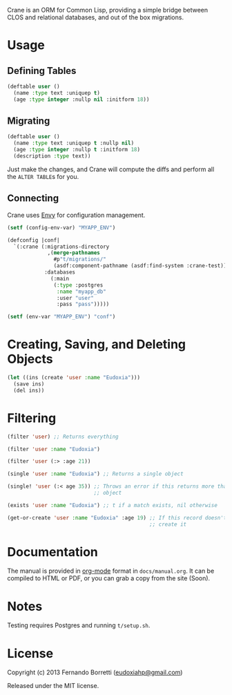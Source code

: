 Crane is an ORM for Common Lisp, providing a simple bridge between CLOS and
relational databases, and out of the box migrations.

# Usage

## Defining Tables

```lisp
(deftable user ()
  (name :type text :uniquep t)
  (age :type integer :nullp nil :initform 18))
```

## Migrating

```lisp
(deftable user ()
  (name :type text :uniquep t :nullp nil)
  (age :type integer :nullp t :initform 18)
  (description :type text))
```

Just make the changes, and Crane will compute the diffs and perform all the
`ALTER TABLE`s for you.

## Connecting

Crane uses [Envy](https://github.com/fukamachi/envy) for configuration
management.

```lisp
(setf (config-env-var) "MYAPP_ENV")

(defconfig |conf|
  `(:crane (:migrations-directory
             ,(merge-pathnames
               #p"t/migrations/"
               (asdf:component-pathname (asdf:find-system :crane-test)))
            :databases
              (:main
               (:type :postgres
                :name "myapp_db"
                :user "user"
                :pass "pass")))))

(setf (env-var "MYAPP_ENV") "conf")
```

# Creating, Saving, and Deleting Objects

```lisp
(let ((ins (create 'user :name "Eudoxia")))
  (save ins)
  (del ins))
```

# Filtering

```lisp
(filter 'user) ;; Returns everything

(filter 'user :name "Eudoxia")

(filter 'user (:> :age 21))

(single 'user :name "Eudoxia") ;; Returns a single object

(single! 'user (:< age 35)) ;; Throws an error if this returns more than one
                            ;; object

(exists 'user :name "Eudoxia") ;; t if a match exists, nil otherwise

(get-or-create 'user :name "Eudoxia" :age 19) ;; If this record doesn't exist
                                              ;; create it
```

# Documentation

The manual is provided in [org-mode](http://orgmode.org/) format in
`docs/manual.org`. It can be compiled to HTML or PDF, or you can grab a copy
from the site (Soon).

# Notes

Testing requires Postgres and running `t/setup.sh`.

# License

Copyright (c) 2013 Fernando Borretti (eudoxiahp@gmail.com)

Released under the MIT license.
